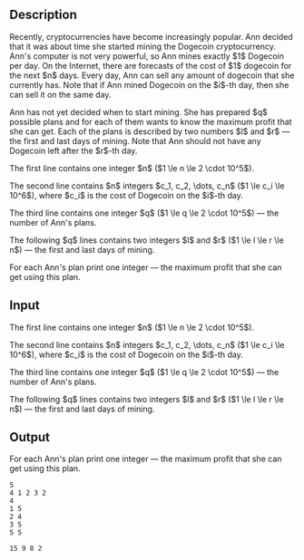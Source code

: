 ## Description

<div><p>Recently, cryptocurrencies have become increasingly popular. Ann decided that it was about time she started mining the Dogecoin cryptocurrency. Ann's computer is not very powerful, so Ann mines exactly $1$ Dogecoin per day. On the Internet, there are forecasts of the cost of $1$ dogecoin for the next $n$ days. Every day, Ann can sell any amount of dogecoin that she currently has. Note that if Ann mined Dogecoin on the $i$-th day, then she can sell it on the same day.</p><p>Ann has not yet decided when to start mining. She has prepared $q$ possible plans and for each of them wants to know the maximum profit that she can get. Each of the plans is described by two numbers $l$ and $r$ — the first and last days of mining. Note that Ann should not have any Dogecoin left after the $r$-th day.</p></div><div class="input-specification"><p>The first line contains one integer $n$ ($1 \le n \le 2 \cdot 10^5$).</p><p>The second line contains $n$ integers $c_1, c_2, \dots, c_n$ ($1 \le c_i \le 10^6$), where $c_i$ is the cost of Dogecoin on the $i$-th day.</p><p>The third line contains one integer $q$ ($1 \le q \le 2 \cdot 10^5$) — the number of Ann's plans.</p><p>The following $q$ lines contains two integers $l$ and $r$ ($1 \le l \le r \le n$) — the first and last days of mining. </p></div><div class="output-specification"><p>For each Ann's plan print one integer — the maximum profit that she can get using this plan.</p></div>

## Input

<p>The first line contains one integer $n$ ($1 \le n \le 2 \cdot 10^5$).</p><p>The second line contains $n$ integers $c_1, c_2, \dots, c_n$ ($1 \le c_i \le 10^6$), where $c_i$ is the cost of Dogecoin on the $i$-th day.</p><p>The third line contains one integer $q$ ($1 \le q \le 2 \cdot 10^5$) — the number of Ann's plans.</p><p>The following $q$ lines contains two integers $l$ and $r$ ($1 \le l \le r \le n$) — the first and last days of mining. </p>

## Output

<p>For each Ann's plan print one integer — the maximum profit that she can get using this plan.</p>





```input1
5
4 1 2 3 2
4
1 5
2 4
3 5
5 5
```




```output1
15 9 8 2
```



